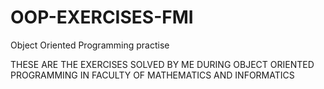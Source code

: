 # OOP-EXERCISES-FMI
Object Oriented Programming practise


THESE ARE THE  EXERCISES SOLVED BY ME DURING OBJECT ORIENTED PROGRAMMING IN FACULTY OF MATHEMATICS AND INFORMATICS
